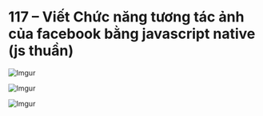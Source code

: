 # 117 –  Viết Chức năng tương tác ảnh của facebook bằng javascript native (js thuần)

![Imgur](https://i.imgur.com/N1PnFOV.png)  

![Imgur](https://i.imgur.com/4FXCFkN.png)  

![Imgur](https://i.imgur.com/yYn3YCf.png)  